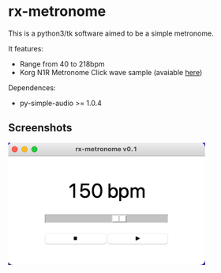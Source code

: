# rx-metronome

This is a python3/tk software aimed to be a simple metronome.

It features:
- Range from 40 to 218bpm
- Korg N1R Metronome Click wave sample (avaiable [here](https://freewavesamples.com/korg-n1r-metronome-click))

Dependences:
- py-simple-audio >= 1.0.4 

## Screenshots
![Demo](img/demo.png)

